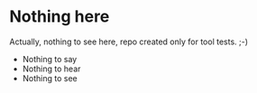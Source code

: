 Nothing here
============

Actually, nothing to see here, repo created only for tool tests. ;-)

- Nothing to say
- Nothing to hear
- Nothing to see